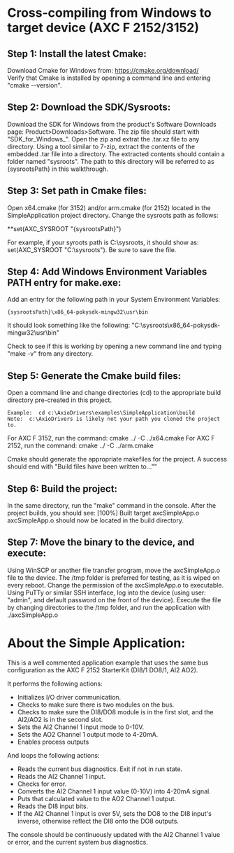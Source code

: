 
# Cross-compiling from Windows to target device (AXC F 2152/3152)

## Step 1:  Install the latest Cmake:

Download Cmake for Windows from: https://cmake.org/download/  
Verify that Cmake is installed by opening a command line and entering "cmake --version".

## Step 2:  Download the SDK/Sysroots:

Download the SDK for Windows from the product's Software Downloads page:  Product>Downloads>Software.
The zip file should start with "SDK_for_Windows_".  Open the zip and extrat the .tar.xz file to any directory.
Using a tool similar to 7-zip, extract the contents of the embedded .tar file into a directory.
The extracted contents should contain a folder named "sysroots".
The path to this directory will be referred to as {sysrootsPath} in this walkthrough.


## Step 3: Set path in Cmake files:

Open x64.cmake (for 3152) and/or arm.cmake (for 2152) located in the SimpleApplication project directory.
Change the sysroots path as follows:

**set(AXC_SYSROOT "{sysrootsPath}")
	

For example, if your syroots path is C:\sysroots, it should show as:  set(AXC_SYSROOT "C:\sysroots").
Be sure to save the file.

## Step 4: Add Windows Environment Variables PATH entry for make.exe:

Add an entry for the following path in your System Environment Variables:

	{sysrootsPath}\x86_64-pokysdk-mingw32\usr\bin

It should look something like the following:  "C:\sysroots\x86_64-pokysdk-mingw32\usr\bin"

Check to see if this is working by opening a new command line and typing "make -v" from any directory.

## Step 5: Generate the Cmake build files:

Open a command line and change directories (cd) to the appropriate build directory pre-created in this project.

	Example:  cd c:\AxioDrivers\examples\SimpleApplication\build
	Note:  c:\AxioDrivers is likely not your path you cloned the project to.

For AXC F 3152, run the command:  cmake ../ -C ../x64.cmake
For AXC F 2152, run the command:  cmake ../ -C ../arm.cmake

Cmake should generate the appropriate makefiles for the project.
A success should end with "Build files have been written to...""

## Step 6: Build the project:

In the same directory, run the "make" command in the console.
After the project builds, you should see: [100%] Built target axcSimpleApp.o
axcSimpleApp.o should now be located in the build directory.

## Step 7:  Move the binary to the device, and execute:

Using WinSCP or another file transfer program, move the axcSimpleApp.o file to the device.
The /tmp folder is preferred for testing, as it is wiped on every reboot.
Change the permission of the axcSimpleApp.o to executable.
Using PuTTy or similar SSH interface, log into the device (using user: "admin", and default password on the front of the device).
Execute the file by changing directories to the /tmp folder, and run the application with ./axcSimpleApp.o

# About the Simple Application:

This is a well commented application example that uses the same bus configuration as the AXC F 2152 StarterKit (DI8/1 DO8/1, AI2 AO2).  

It performs the following actions:

* Initializes I/O driver communication.
* Checks to make sure there is two modules on the bus.
* Checks to make sure the DI8/DO8 module is in the first slot, and the AI2/AO2 is in the second slot.
* Sets the AI2 Channel 1 input mode to 0-10V.
* Sets the AO2 Channel 1 output mode to 4-20mA.
* Enables process outputs

And loops the following actions:

* Reads the current bus diagnostics. Exit if not in run state.
* Reads the AI2 Channel 1 input.
* Checks for error.
* Converts the AI2 Channel 1 input value (0-10V) into 4-20mA signal.
* Puts that calculated value to the AO2 Channel 1 output.
* Reads the DI8 input bits.
* If the AI2 Channel 1 input is over 5V, sets the DO8 to the DI8 input's inverse, otherwise reflect the DI8 onto the DO8 outputs.

The console should be continuously updated with the AI2 Channel 1 value or error, and the current system bus diagnostics.
